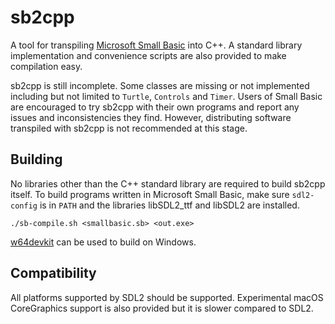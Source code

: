 # sb2cpp

A tool for transpiling [Microsoft Small Basic](https://smallbasic-publicwebsite.azurewebsites.net/) into C++. A standard library implementation and convenience scripts are also provided to make compilation easy.

sb2cpp is still incomplete. Some classes are missing or not implemented including but not limited to `Turtle`, `Controls` and `Timer`. Users of Small Basic are encouraged to try sb2cpp with their own programs and report any issues and inconsistencies they find. However, distributing software transpiled with sb2cpp is not recommended at this stage.

## Building

No libraries other than the C++ standard library are required to build sb2cpp itself. To build programs written in Microsoft Small Basic, make sure `sdl2-config` is in `PATH` and the libraries libSDL2_ttf and libSDL2 are installed.

    ./sb-compile.sh <smallbasic.sb> <out.exe>

[w64devkit](https://github.com/skeeto/w64devkit) can be used to build on Windows.

## Compatibility

All platforms supported by SDL2 should be supported. Experimental macOS CoreGraphics support is also provided but it is slower compared to SDL2.